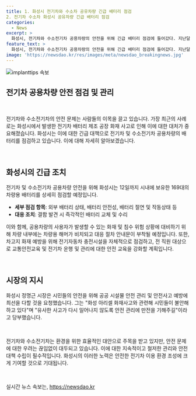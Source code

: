 ```yaml
---
title: 1. 화성시 전기차와 수소차 공유차량 긴급 배터리 점검
2. 전기차 수소차 화성시 공유차량 긴급 배터리 점검
categories:
  - News
excerpt: >
  화성시, 전기차와 수소전기차 공용차량의 안전을 위해 긴급 배터리 점검에 들어갔다. 지난달 발생한 일차전지 제조공장 화재를 계기로, 12일까지 169대의 전기차량의 배터리 상태를 일제히 점검할 예정이다. 또한, 차량 내부에 차량용 해머를 비치하고 대응 절차 안내문을 부착하여 화재나 침수 상황에 대비하고, 전 직원 대상 교통안전교육과 전기차 화재예방을 강화하겠다고 밝혔다. 시장은 시민들의 안전을 위해 만전을 달라고 당부했다. (150자)
feature_text: >
  화성시, 전기차와 수소전기차 공용차량의 안전을 위해 긴급 배터리 점검에 들어갔다. 지난달 발생한 일차전지 제조공장 화재를 계기로, 12일까지 169대의 전기차량의 배터리 상태를 일제히 점검할 예정이다. 또한, 차량 내부에 차량용 해머를 비치하고 대응 절차 안내문을 부착하여 화재나 침수 상황에 대비하고, 전 직원 대상 교통안전교육과 전기차 화재예방을 강화하겠다고 밝혔다. 시장은 시민들의 안전을 위해 만전을 달라고 당부했다. (150자)
image: 'https://newsdao.kr/res/images/meta/newsdao_breakingnews.jpg'
---
```


<p><img src="https://newsdao.kr/res/images/meta/newsdao_breakingnews.jpg" alt="implanttips 속보" /></p>

<h2 data-ke-size="size26"><b>전기차 공용차량 안전 점검 및 관리</b></h2>

<p data-ke-size="size16">&nbsp;</p>

<p>전기차와 수소전기차의 안전 문제는 사람들의 이목을 끌고 있습니다. 가장 최근의 사례로는 화성시에서 발생한 전기차 배터리 제조 공장 화재 사고로 인해 이에 대한 대처가 중요해졌습니다. 화성시는 이에 대한 긴급 대책으로 전기차 및 수소전기차 공용차량의 배터리를 점검하고 있습니다. 이에 대해 자세히 알아보겠습니다.</p>

<p data-ke-size="size16">&nbsp;</p>

<h2 data-ke-size="size26">화성시의 긴급 조치</h2>

<p>전기차 및 수소전기차 공용차량 안전을 위해 화성시는 12일까지 시내에 보유한 169대의 차량용 배터리를 상세히 점검할 예정입니다. </p>

<ul>
    <li><b>세부 점검 항목</b>: 외부 배터리 상태, 배터리 안전성, 배터리 절연 및 작동상태 등</li>
    <li><b>대응 조치</b>: 결함 발견 시 즉각적인 배터리 교체 및 수리</li>
</ul>

<p>이와 함께, 공용차량의 사용자가 발생할 수 있는 화재 및 침수 위험 상황에 대비하기 위해 차량 내부에는 차량용 해머가 비치되고 대응 절차 안내문이 부착될 예정입니다. 또한, 차고지 화재 예방을 위해 전기자동차 충전시설을 자체적으로 점검하고, 전 직원 대상으로 교통안전교육 및 전기차 운행 및 관리에 대한 안전 교육을 강화할 계획입니다.</p>

<p data-ke-size="size16">&nbsp;</p>

<h2 data-ke-size="size26">시장의 지시</h2>

<p>화성시 정명근 시장은 시민들의 안전을 위해 공공 시설물 안전 관리 및 안전사고 예방에 최선을 다할 것을 요청했습니다. 그는 "화성 아리셀 화재사고와 관련해 시민들이 불안해하고 있다"며 "유사한 사고가 다시 일어나지 않도록 안전 관리에 만전을 기해주길"이라고 당부했습니다.</p>

<p data-ke-size="size16">&nbsp;</p>

<p>전기차와 수소전기차는 환경을 위한 효율적인 대안으로 주목을 받고 있지만, 안전 문제에 대한 우려는 끊임없이 대두되고 있습니다. 이에 대한 지속적이고 철저한 관리와 안전 대책 수립이 필수적입니다. 화성시의 이러한 노력은 안전한 전기차 이용 환경 조성에 크게 기여할 것으로 기대됩니다.</p>

<p data-ke-size="size16">&nbsp;</p>
실시간 뉴스 속보는, <a href="https://newsdao.kr" rel="dofollow">https://newsdao.kr</a>


